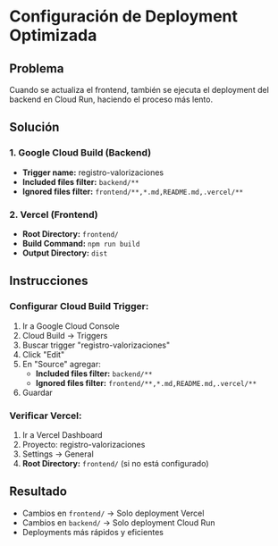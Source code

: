 # Configuración de Deployment Optimizada

## Problema
Cuando se actualiza el frontend, también se ejecuta el deployment del backend en Cloud Run, haciendo el proceso más lento.

## Solución

### 1. Google Cloud Build (Backend)
- **Trigger name:** registro-valorizaciones
- **Included files filter:** `backend/**`
- **Ignored files filter:** `frontend/**,*.md,README.md,.vercel/**`

### 2. Vercel (Frontend) 
- **Root Directory:** `frontend/`
- **Build Command:** `npm run build`
- **Output Directory:** `dist`

## Instrucciones

### Configurar Cloud Build Trigger:
1. Ir a Google Cloud Console
2. Cloud Build → Triggers
3. Buscar trigger "registro-valorizaciones"
4. Click "Edit"
5. En "Source" agregar:
   - **Included files filter:** `backend/**`
   - **Ignored files filter:** `frontend/**,*.md,README.md,.vercel/**`
6. Guardar

### Verificar Vercel:
1. Ir a Vercel Dashboard
2. Proyecto: registro-valorizaciones
3. Settings → General
4. **Root Directory:** `frontend/` (si no está configurado)

## Resultado
- Cambios en `frontend/` → Solo deployment Vercel
- Cambios en `backend/` → Solo deployment Cloud Run
- Deployments más rápidos y eficientes